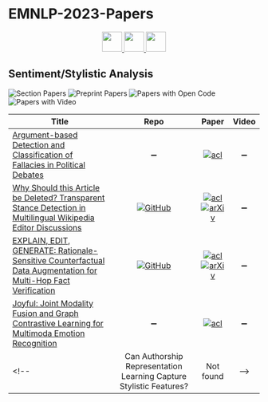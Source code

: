 # EMNLP-2023-Papers

<div align="center">
    <a href="https://github.com/DmitryRyumin/EMNLP-2023-Papers/blob/main/sections/semantics.md">
        <img src="https://cdn.jsdelivr.net/gh/DmitryRyumin/NewEraAI-Papers@main/images/left.svg" width="40" alt="" />
    </a>
    <a href="https://github.com/DmitryRyumin/EMNLP-2023-Papers/">
        <img src="https://cdn.jsdelivr.net/gh/DmitryRyumin/NewEraAI-Papers@main/images/home.svg" width="40" alt="" />
    </a>
    <a href="https://github.com/DmitryRyumin/EMNLP-2023-Papers/blob/main/sections/speech-and-multimodality.md">
        <img src="https://cdn.jsdelivr.net/gh/DmitryRyumin/NewEraAI-Papers@main/images/right.svg" width="40" alt="" />
    </a>
</div>

## Sentiment/Stylistic Analysis

![Section Papers](https://img.shields.io/badge/Section%20Papers-4-42BA16) ![Preprint Papers](https://img.shields.io/badge/Preprint%20Papers-2-b31b1b) ![Papers with Open Code](https://img.shields.io/badge/Papers%20with%20Open%20Code-2-1D7FBF) ![Papers with Video](https://img.shields.io/badge/Papers%20with%20Video-0-FF0000)

<!-- 346 -->
| **Title** | **Repo** | **Paper** | **Video** |
|-----------|:--------:|:---------:|:---------:|
| [Argument-based Detection and Classification of Fallacies in Political Debates](https://aclanthology.org/2023.emnlp-main.684) | :heavy_minus_sign: | [![acl](https://img.shields.io/badge/pdf-ACL%20Anthology-CBCBCC.svg)](https://aclanthology.org/2023.emnlp-main.684.pdf) | :heavy_minus_sign: |
| [Why Should this Article be Deleted? Transparent Stance Detection in Multilingual Wikipedia Editor Discussions](https://aclanthology.org/2023.emnlp-main.361) | [![GitHub](https://img.shields.io/github/stars/copenlu/wiki-stance)](https://github.com/copenlu/wiki-stance) | [![acl](https://img.shields.io/badge/pdf-ACL%20Anthology-CBCBCC.svg)](https://aclanthology.org/2023.emnlp-main.361.pdf) <br /> [![arXiv](https://img.shields.io/badge/arXiv-2310.05779-b31b1b.svg)](http://arxiv.org/abs/2310.05779) | :heavy_minus_sign: |
| [EXPLAIN, EDIT, GENERATE: Rationale-Sensitive Counterfactual Data Augmentation for Multi-Hop Fact Verification](https://aclanthology.org/2023.emnlp-main.826) | [![GitHub](https://img.shields.io/github/stars/AAAndy-Zhu/RACE)](https://github.com/AAAndy-Zhu/RACE) | [![acl](https://img.shields.io/badge/pdf-ACL%20Anthology-CBCBCC.svg)](https://aclanthology.org/2023.emnlp-main.826.pdf) <br /> [![arXiv](https://img.shields.io/badge/arXiv-2310.14508-b31b1b.svg)](http://arxiv.org/abs/2310.14508) | :heavy_minus_sign: |
| [Joyful: Joint Modality Fusion and Graph Contrastive Learning for Multimoda Emotion Recognition](https://aclanthology.org/2023.emnlp-main.996) | :heavy_minus_sign: | [![acl](https://img.shields.io/badge/pdf-ACL%20Anthology-CBCBCC.svg)](https://aclanthology.org/2023.emnlp-main.996.pdf) | :heavy_minus_sign: |
<!-- | Can Authorship Representation Learning Capture Stylistic Features? | Not found | -->
